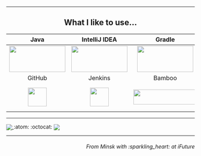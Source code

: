 


___
<h2 align="center">What I like to use...</h3>

| Java | IntelliJ IDEA | Gradle | Maven | Junit5 | Selenide | Cucumber |
|:------:|:----:|:----:|:------:|:------:|:------:|:------:|
| <img src="https://github.com/Vasili888-QA/Vasili888-QA/blob/master/images/java.png" width="150" height="70"> | <img src="https://github.com/Vasili888-QA/Vasili888-QA/blob/master/images/IntelliJ-IDEA.png" width="150" height="70"> | <img src="https://github.com/Vasili888-QA/Vasili888-QA/blob/master/images/Gradle.png" width="150" height="70"> | <img src="https://github.com/Vasili888-QA/Vasili888-QA/blob/master/images/maven.png" width="150" height="70"> | <img src="https://github.com/Vasili888-QA/Vasili888-QA/blob/master/images/junit.png" width="150" height="70"> | <img src="https://github.com/Vasili888-QA/Vasili888-QA/blob/master/images/Selenide.jfif" width="150" height="70"> | <img src="https://github.com/Vasili888-QA/Vasili888-QA/blob/master/images/cucumber.jpg" width="150" height="70"> |
| GitHub | Jenkins | Bamboo | Selenoid | Allure Report | Allure TestOps | Telegram |
| <img src="https://github.com/Vasili888-QA/Vasili888-QA/blob/master/images/logo/Github.png" width="50" height="50"> | <img src="https://github.com/Vasili888-QA/Vasili888-QA/blob/master/images/logo/Jenkins.png" width="50" height="50"> | <img src="https://github.com/Vasili888-QA/Vasili888-QA/blob/master/images/bamboo.png" width="170" height="40"> | <img src="https://github.com/Vasili888-QA/Vasili888-QA/blob/master/images/logo/Selenoid.png" width="70" height="70"> | <img src="https://github.com/Vasili888-QA/Vasili888-QA/blob/master/images/logo/Allure_Report.png" width="70" height="70"> | <img src="https://github.com/Vasili888-QA/Vasili888-QA/blob/master/images/logo/AllureTestOps.png" width="70" height="70"> | <img src="https://github.com/Vasili888-QA/Vasili888-QA/blob/master/images/logo/Telegram.png" width="70" height="70"> |


---

<a href="https://github.com/Vasili888-QA/github-readme-stats">
  <img align="center" src="https://github-readme-stats.vercel.app/api/?username=Vasili888-QA&theme=buefy" />
</a>
:atom: :octocat:
<a href="https://github-readme-stats.vercel.app/api/top-langs?username=Vasili888-QA&theme=vue&show_icons=true&locale=en&layout=normal">
  <img align="center" src="https://github-readme-stats.vercel.app/api/top-langs?username=Vasili888-QA&theme=vue&show_icons=true&locale=en&layout=normal" />
</a>

___
<h6 align="right">From Minsk with :sparkling_heart:  at iFuture</h6>
